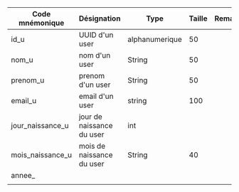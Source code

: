 | Code mnémonique  | Désignation               | Type           | Taille | Remarque |
|------------------|---------------------------|----------------|--------|----------|
| id_u             | UUID d'un user            | alphanumerique | 50     |          |
| nom_u            | nom d'un user             | String         | 50     |          |
| prenom_u         | prenom d'un user          | String         | 50     |          |
| email_u          | email d'un user           | string         | 100    |          |
| jour_naissance_u | jour de naissance du user | int            |        |          |
| mois_naissance_u | mois de naissance du user | String         | 40     |          |
| annee_           |                           |                |        |          |
|                  |                           |                |        |          |

